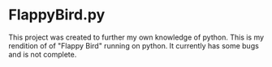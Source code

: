 # FlappyBird.py
This project was created to further my own knowledge of python. This is my rendition of of "Flappy Bird" running on python. It currently has some bugs and is not complete. 
